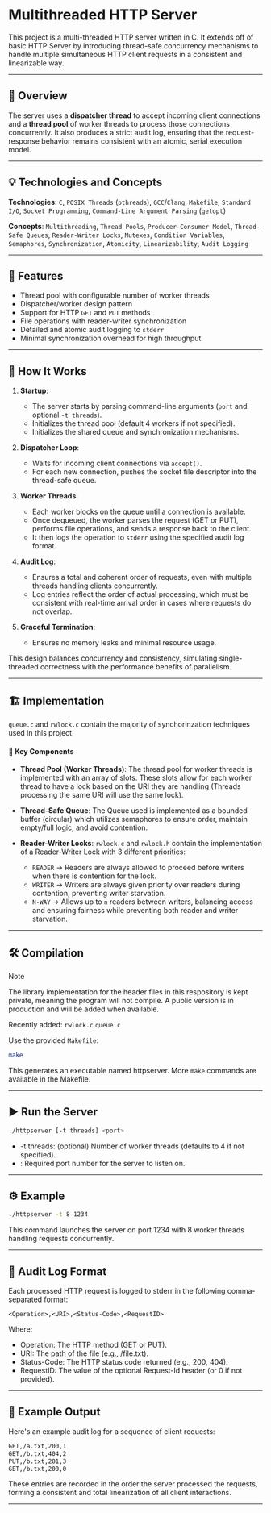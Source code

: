 # Multithreaded HTTP Server

This project is a multi-threaded HTTP server written in C. It extends off of basic HTTP Server by introducing thread-safe concurrency mechanisms to handle multiple simultaneous HTTP client requests in a consistent and linearizable way.

---

## 📌 Overview

The server uses a **dispatcher thread** to accept incoming client connections and a **thread pool** of worker threads to process those connections concurrently. It also produces a strict audit log, ensuring that the request-response behavior remains consistent with an atomic, serial execution model.

---

## 💡 Technologies and Concepts

**Technologies**: `C`, `POSIX Threads` (`pthreads`), `GCC`/`Clang`, `Makefile`, `Standard I/O`, `Socket Programming`, `Command-Line Argument Parsing` (`getopt`)

**Concepts**: `Multithreading`, `Thread Pools`, `Producer-Consumer Model`, `Thread-Safe Queues`, `Reader-Writer Locks`, `Mutexes`, `Condition Variables`, `Semaphores`, `Synchronization`, `Atomicity`, `Linearizability`, `Audit Logging`

---

## 🚀 Features

- Thread pool with configurable number of worker threads
- Dispatcher/worker design pattern
- Support for HTTP `GET` and `PUT` methods
- File operations with reader-writer synchronization
- Detailed and atomic audit logging to `stderr`
- Minimal synchronization overhead for high throughput

---

## 🧠  How It Works

1. **Startup**:
   - The server starts by parsing command-line arguments (`port` and optional `-t threads`).
   - Initializes the thread pool (default 4 workers if not specified).
   - Initializes the shared queue and synchronization mechanisms.

2. **Dispatcher Loop**:
   - Waits for incoming client connections via `accept()`.
   - For each new connection, pushes the socket file descriptor into the thread-safe queue.

3. **Worker Threads**:
   - Each worker blocks on the queue until a connection is available.
   - Once dequeued, the worker parses the request (GET or PUT), performs file operations, and sends a response back to the client.
   - It then logs the operation to `stderr` using the specified audit log format.

4. **Audit Log**:
   - Ensures a total and coherent order of requests, even with multiple threads handling clients concurrently.
   - Log entries reflect the order of actual processing, which must be consistent with real-time arrival order in cases where requests do not overlap.

5. **Graceful Termination**:
   - Ensures no memory leaks and minimal resource usage.

This design balances concurrency and consistency, simulating single-threaded correctness with the performance benefits of parallelism.

---

## 🏗️ Implementation

`queue.c` and `rwlock.c` contain the majority of synchorinzation techniques used in this project. 

#### 🧩 Key Components

- **Thread Pool (Worker Threads)**: The thread pool for worker threads is implemented with an array of slots. These slots allow for each worker thread to have a lock based on the URI they are handling (Threads processing the same URI will use the same lock).

- **Thread-Safe Queue**: The Queue used is implemented as a bounded buffer (circular) which utilizes semaphores to ensure order, maintain empty/full logic, and avoid contention.

- **Reader-Writer Locks**: `rwlock.c` and `rwlock.h` contain the implementation of a Reader-Writer Lock with 3 different priorities:
  - `READER` → Readers are always allowed to proceed before writers when there is contention for the lock.
  - `WRITER` → Writers are always given priority over readers during contention, preventing writer starvation.
  - `N-WAY` → Allows up to `n` readers between writers, balancing access and ensuring fairness while preventing both reader and writer starvation.

---

## 🛠️ Compilation

> [!NOTE]  
> The library implementation for the header files in this respository is kept private, meaning the program will not compile. A public version is in production and will be added when available.
>
> Recently added: `rwlock.c`  `queue.c`

Use the provided `Makefile`:

```bash
make
```
This generates an executable named httpserver. More `make` commands are available in the Makefile.

---

## ▶️ Run the Server

```bash
./httpserver [-t threads] <port>
```
- -t threads: (optional) Number of worker threads (defaults to 4 if not specified).
- <port>: Required port number for the server to listen on.

---

## ⚙️ Example

```bash
./httpserver -t 8 1234
```
This command launches the server on port 1234 with 8 worker threads handling requests concurrently.

---

## 📄 Audit Log Format

Each processed HTTP request is logged to stderr in the following comma-separated format:

```php-template
<Operation>,<URI>,<Status-Code>,<RequestID>
```
Where:
- Operation: The HTTP method (GET or PUT).
- URI: The path of the file (e.g., /file.txt).
- Status-Code: The HTTP status code returned (e.g., 200, 404).
- RequestID: The value of the optional Request-Id header (or 0 if not provided).

---

## 📌 Example Output

Here's an example audit log for a sequence of client requests:
```bash
GET,/a.txt,200,1
GET,/b.txt,404,2
PUT,/b.txt,201,3
GET,/b.txt,200,0
```
These entries are recorded in the order the server processed the requests, forming a consistent and total linearization of all client interactions.

---

